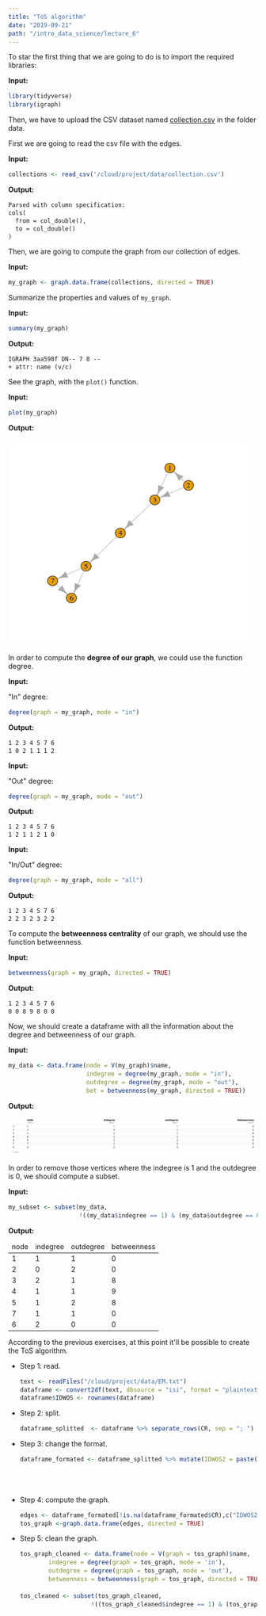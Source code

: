 ```yaml
---
title: "ToS algorithm"
date: "2019-09-21"
path: "/intro_data_science/lecture_6"
---
```


To star the first thing that we are going to do is to import the required libraries:

**Input:**

```r
library(tidyverse)
library(igraph)
```

Then, we have to upload the CSV dataset named [collection.csv](files/collection.csv) in the folder data.

First we are going to read the csv file with the edges.

**Input:**

```r
collections <- read_csv('/cloud/project/data/collection.csv')
```

**Output:**

```
Parsed with column specification:
cols(
  from = col_double(),
  to = col_double()
)
```

Then, we are going to compute the graph from our collection of edges.

**Input:**

```r
my_graph <- graph.data.frame(collections, directed = TRUE)
```

Summarize the properties and values of `my_graph`.

**Input:**

```r
summary(my_graph)
```

**Output:**

```
IGRAPH 3aa598f DN-- 7 8 --
+ attr: name (v/c)
```

See the graph, with the `plot()` function.

**Input:**

```r
plot(my_graph)
```

**Output:**

![My graph](images/image1.png)

In order to compute the **degree of our graph**, we could use the function degree.

**Input:**

"In" degree:

```r
degree(graph = my_graph, mode = "in")
```

**Output:**

```
1 2 3 4 5 7 6
1 0 2 1 1 1 2
```

**Input:**

"Out" degree:

```r
degree(graph = my_graph, mode = "out")
```

**Output:**

```
1 2 3 4 5 7 6
1 2 1 1 2 1 0
```

**Input:**

"In/Out" degree:

```r
degree(graph = my_graph, mode = "all")
```

**Output:**

```
1 2 3 4 5 7 6
2 2 3 2 3 2 2
```

To compute the **betweenness centrality** of our graph, we should use the function betweenness.

**Input:**

```r
betweenness(graph = my_graph, directed = TRUE)
```

**Output:**

```
1 2 3 4 5 7 6
0 0 8 9 8 0 0
```

Now, we should create a dataframe with all the information about the degree and betweenness of our graph.

**Input:**

```r
my_data <- data.frame(node = V(my_graph)$name,
                      indegree = degree(my_graph, mode = "in"),
                      outdegree = degree(my_graph, mode = "out"),
                      bet = betweenness(my_graph, directed = TRUE))
```

**Output:**

![My data](images/image2.png)

In order to remove those vertices where the indegree is 1 and the outdegree is 0, we should compute a subset.

**Input:**

```r
my_subset <- subset(my_data,
                    !((my_data$indegree == 1) & (my_data$outdegree == 0)))
```

**Output:**

<div class="markdown-div-tables">
    <table>
        <thead>
            <tr>
                <td>node</td>
                <td>indegree</td>
                <td>outdegree</td>
                <td>betweenness</td>
            </tr>
        </thead>
        <tbody>
            <tr>
                <td>1</td> 
                <td>1</td> 
                <td>1</td>
                <td>0</td>
            </tr>
            <tr>
                <td>2</td>
                <td>0</td>
                <td>2</td>
                <td>0</td>
            </tr>
            <tr>
                <td>3</td>
                <td>2</td>
                <td>1</td>
                <td>8</td>
            </tr>
            <tr>
                <td>4</td>
                <td>1</td>
                <td>1</td>
               <td>9</td>
            </tr>
            <tr>
                <td>5</td>
                <td>1</td>
                <td>2</td>
                <td>8</td>
            </tr>
            <tr>
                <td>7</td>
                <td>1</td>
                <td>1</td>
                <td>0</td>
            </tr>
            <tr>
                <td>6</td>
                <td>2</td>
                <td>0</td>
                <td>0</td>
            </tr>
        </tbody>
    </table>
</div>

According to the previous exercises, at this point it'll be possible to create the ToS algorithm.

- Step 1: read.

  ```r
  text <- readFiles("/cloud/project/data/EM.txt")
  dataframe <- convert2df(text, dbsource = "isi", format = "plaintext")
  dataframe$IDWOS <- rownames(dataframe)
  ```

- Step 2: split.

  ```r
  dataframe_splitted  <- dataframe %>% separate_rows(CR, sep = "; ")
  ```

- Step 3: change the format.

  ```r
  dataframe_formated <- dataframe_splitted %>% mutate(IDWOS2 = paste(IDWOS, sep = ", ",
                                                                      paste("V",sep="",VL),
                                                                      paste("P",sep="",BP),
                                                                      paste("DOI ",sep="",DI)))
  ```

- Step 4: compute the graph.

  ```r
  edges <- dataframe_formated[!is.na(dataframe_formated$CR),c("IDWOS2", "CR")]
  tos_graph <-graph.data.frame(edges, directed = TRUE)

  ```

- Step 5: clean the graph.

  ```r
  tos_graph_cleaned <- data.frame(node = V(graph = tos_graph)$name,
          indegree = degree(graph = tos_graph, mode = 'in'),
          outdegree = degree(graph = tos_graph, mode = 'out'),
          betweenness = betweenness(graph = tos_graph, directed = TRUE))

  tos_cleaned <- subset(tos_graph_cleaned,
                      !((tos_graph_cleaned$indegree == 1) & (tos_graph_cleaned$outdegree== 0)))
  ```
